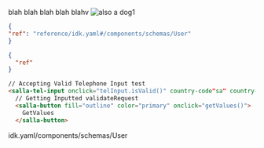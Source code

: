 blah blah blah blah blahv
 ![also a dog1](assets/images/51835552929_396b75ac7d_o.jpg)


```json stupid
{
"ref": "reference/idk.yaml#/components/schemas/User"
}
```
```json jsonSchema
{
  "ref"
}
```
```html
// Accepting Valid Telephone Input test
<salla-tel-input onclick="telInput.isValid()" country-code"sa" country-key="+966" mobile="5555555">
  // Getting Inputted validateRequest
  <salla-button fill="outline" color="primary" onclick="getValues()">
    GetValues
  </salla-button>
  ```
idk.yaml/components/schemas/User  